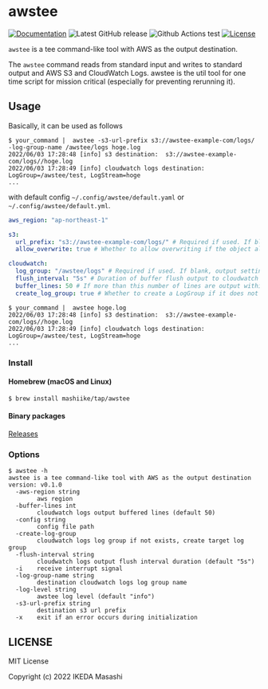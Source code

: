 # awstee
[![Documentation](https://godoc.org/github.com/mashiike/awstee?status.svg)](https://godoc.org/github.com/mashiike/awstee)
![Latest GitHub release](https://img.shields.io/github/release/mashiike/awstee.svg)
![Github Actions test](https://github.com/mashiike/awstee/workflows/Test/badge.svg?branch=main)
[![License](https://img.shields.io/badge/license-MIT-blue.svg)](https://github.com/mashiike/awstee/blob/master/LICENSE)

`awstee` is a tee command-like tool with AWS as the output destination.

The `awstee` command reads from standard input and writes to standard output and AWS S3 and CloudWatch Logs.
awstee is the util tool for one time script for mission critical (especially for preventing rerunning it).

## Usage 

Basically, it can be used as follows
```shell
$ your_command |  awstee -s3-url-prefix s3://awstee-example-com/logs/  -log-group-name /awstee/logs hoge.log
2022/06/03 17:28:48 [info] s3 destination:  s3://awstee-example-com/logs//hoge.log
2022/06/03 17:28:49 [info] cloudwatch logs destination:  LogGroup=/awstee/test, LogStream=hoge
...
```

with default config `~/.config/awstee/default.yaml` or `~/.config/awstee/default.yml`.

```yaml
aws_region: "ap-northeast-1"

s3:
  url_prefix: "s3://awstee-example-com/logs/" # Required if used. If blank, output setting is turned off
  allow_overwrite: true # Whether to allow overwriting if the object already exists

cloudwatch:
  log_group: "/awstee/logs" # Required if used. If blank, output setting is turned off
  flush_interval: "5s" # Duration of buffer flush output to cloudwatch logs
  buffer_lines: 50 # If more than this number of lines are output within the flush period, it is output once to Cloudwatch logs.
  create_log_group: true # Whether to create a LogGroup if it does not exist
```

```shell
$ your_command |  awstee hoge.log
2022/06/03 17:28:48 [info] s3 destination:  s3://awstee-example-com/logs//hoge.log
2022/06/03 17:28:49 [info] cloudwatch logs destination:  LogGroup=/awstee/test, LogStream=hoge
...
```

### Install 
#### Homebrew (macOS and Linux)

```console
$ brew install mashiike/tap/awstee
```
#### Binary packages

[Releases](https://github.com/mashiike/awstee/releases)

### Options

```shell
$ awstee -h    
awstee is a tee command-like tool with AWS as the output destination
version: v0.1.0 
  -aws-region string
        aws region
  -buffer-lines int
        cloudwatch logs output buffered lines (default 50)
  -config string
        config file path
  -create-log-group
        cloudwatch logs log group if not exists, create target log group
  -flush-interval string
        cloudwatch logs output flush interval duration (default "5s")
  -i    receive interrupt signal
  -log-group-name string
        destination cloudwatch logs log group name
  -log-level string
        awstee log level (default "info")
  -s3-url-prefix string
        destination s3 url prefix
  -x    exit if an error occurs during initialization
```

## LICENSE

MIT License

Copyright (c) 2022 IKEDA Masashi
